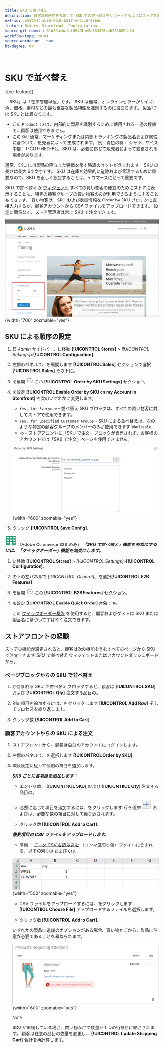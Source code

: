 ```yaml
---
title: SKU で並べ替え
description: 顧客の利便性を考慮して SKU での並べ替えをサポートするようにストアを設定する方法を説明します。
exl-id: cb39554f-ab76-46d5-8217-e43bc8f9f88d
feature: Orders, Storefront, Configuration
source-git-commit: 61df9a4bcfaf09491ae2d353478ceb281082fa74
workflow-type: tm+mt
source-wordcount: '586'
ht-degree: 0%

---
```


# SKU で並べ替え

{{ee-feature}}

「SKU」は「在庫管理単位」です。 SKU は通常、オンラインセラーがサイズ、色、価格、素材などの最も重要な製品特性を識別するのに役立ちます。 製品 ID は SKU とは異なります。

- この `Product ID` は、内部的に製品を識別するために使用される一連の数値で、顧客は使用できません。
- この `SKU` 通常、マーケティングまたは内部トラッキングの製品名および属性に基づいて、販売者によって生成されます。 例：青色の綿 T シャツ、サイズ中間：T-COT-MED-BL。 SKU は、必要に応じて販売者によって変更される場合があります。

通常、SKU には製品の際立った特徴を示す略語のセットが含まれます。 SKU の長さは最大 64 文字です。 SKU は在庫を効果的に追跡および管理するために重要なので、SKU を正しく設定することは、e コマースにとって重要です。

_SKU で並べ替え_ が [ウィジェット](../content-design/widgets.md) すべての買い物客の便宜のためにストアに表示することも、特定の顧客グループの買い物客のみが利用できるようにすることもできます。 買い物客は、SKU および数量情報を Order by SKU ブロックに直接入力するか、顧客アカウントから CSV ファイルをアップロードできます。 設定に関係なく、ストア管理者は常に SKU で注文できます。

![ストアフロントでの SKU による並べ替え](./assets/storefront-order-by-sku.png){width="700" zoomable="yes"}

## SKU による順序の設定

1. 日 _Admin_ サイドバー、に移動 **[!UICONTROL Stores]** > _[!UICONTROL Settings]_>**[!UICONTROL Configuration]**.

1. 左側のパネルで、を展開します **[!UICONTROL Sales]** セクションで選択 **[!UICONTROL Sales]** その下に。

1. を展開 ![展開セレクター](../assets/icon-display-expand.png) この **[!UICONTROL Order by SKU Settings]** セクション。

1. を設定 **[!UICONTROL Enable Order by SKU on my Account in Storefront]** を次のいずれかに変更します。

   - `Yes, for Everyone`  – 並べ替え SKU ブロックは、すべての買い物客に対してストアで使用できます。
   - `Yes, for Specified Customer Groups` - SKU による並べ替えは、次のような特定の顧客グループのメンバーのみが使用できます `Wholesale`.
   - `No` - ストアフロントに「SKU で注文」ブロックが表示されず、お客様のアカウントでは「SKU で注文」ページを使用できません。

   ![SKU 設定で並べ替え](../configuration-reference/sales/assets/sales-order-by-sku-settings.png){width="600" zoomable="yes"}

1. クリック **[!UICONTROL Save Config]**.

![Adobe Commerce B2B](../assets/b2b.svg) （Adobe Commerce B2B のみ） _**「SKU で並べ替え」機能を有効にするには、「クイックオーダー」機能を無効にします。**_

1. に移動 **[!UICONTROL Stores]** > _[!UICONTROL Settings]_>**[!UICONTROL Configuration]**.

1. の下の左パネルで _[!UICONTROL General]_、を選択&#x200B;**[!UICONTROL B2B Features]**

1. を展開 ![展開セレクター](../assets/icon-display-expand.png) この **[!UICONTROL B2B Features]** セクション。

1. を設定 **[!UICONTROL Enable Quick Order]** 対象： `No`.

   この [クイックオーダー機能](../b2b/quick-order.md) を使用すると、顧客およびゲストは SKU または製品名に基づいてすばやく注文できます。

## ストアフロントの経験

ストアの機能が設定されると、顧客は次の機能を含むすべてのページから SKU で注文できます _SKU で並べ替え_ ウィジェットまたはアカウントダッシュボードから。

### ページブロックからの SKU で並べ替え

1. が含まれる _SKU で並べ替え_ ブロックすると、顧客は **[!UICONTROL SKU]** および **[!UICONTROL Qty]** 注文する品目の。

1. 別の項目を追加するには、をクリックします **[!UICONTROL Add Row]** そしてプロセスを繰り返します。

1. クリック数 **[!UICONTROL Add to Cart]**.

### 顧客アカウントからの SKU による注文

1. ストアフロントから、顧客は自分のアカウントにログインします。

1. 左側のパネルで、を選択します **[!UICONTROL Order by SKU]**.

1. 環境設定に従って個別の項目を追加します。

   _**SKU ごとに各項目を追加します：**_

   - エントリ数： **[!UICONTROL SKU]** および **[!UICONTROL Qty]** 注文する品目の。

   - 必要に応じて項目を追加するには、をクリックします _行を追加_ ![プラス記号ボタン](../assets/button-add-item.png) およびは、必要な数の項目に対して繰り返されます。

   - クリック数 **[!UICONTROL Add to Cart]**.

   _**複数項目の CSV ファイルをアップロードします。**_

   - 準備： [データ CSV を読み込む](../systems/data-csv.md) （コンマ区切り値）ファイルに含まれる、以下の列 `SKU` および `Qty`.

   ![インポートする SKU](./assets/account-dashboard-order-by-sku-import.png){width="500" zoomable="yes"}

   - CSV ファイルをアップロードするには、をクリックします **[!UICONTROL Choose File]** アップロードするファイルを選択します。

   - クリック数 **[!UICONTROL Add to Cart]**.

   いずれかの製品に追加のオプションがある場合、買い物かごから、製品に注意が必要であることを尋ねられます。

   ![注意が必要な製品](./assets/account-dashboard-order-by-sku-cart-product-requires-attention.png){width="600" zoomable="yes"}

   >[!NOTE]
   >
   >SKU が重複している場合、買い物かごで数量が 1 つの行項目に結合されます。 顧客は任意の品目の数量を変更し、 **[!UICONTROL Update Shopping Cart]** 合計を再計算します。

